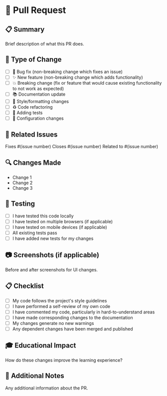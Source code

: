 # 🔄 Pull Request

## 📋 Summary
Brief description of what this PR does.

## 🎯 Type of Change
- [ ] 🐛 Bug fix (non-breaking change which fixes an issue)
- [ ] ✨ New feature (non-breaking change which adds functionality)
- [ ] 💥 Breaking change (fix or feature that would cause existing functionality to not work as expected)
- [ ] 📚 Documentation update
- [ ] 🎨 Style/formatting changes
- [ ] ♻️ Code refactoring
- [ ] 🧪 Adding tests
- [ ] 🔧 Configuration changes

## 📍 Related Issues
Fixes #(issue number)
Closes #(issue number)
Related to #(issue number)

## 🔍 Changes Made
- Change 1
- Change 2
- Change 3

## 🧪 Testing
- [ ] I have tested this code locally
- [ ] I have tested on multiple browsers (if applicable)
- [ ] I have tested on mobile devices (if applicable)
- [ ] All existing tests pass
- [ ] I have added new tests for my changes

## 📷 Screenshots (if applicable)
Before and after screenshots for UI changes.

## 📋 Checklist
- [ ] My code follows the project's style guidelines
- [ ] I have performed a self-review of my own code
- [ ] I have commented my code, particularly in hard-to-understand areas
- [ ] I have made corresponding changes to the documentation
- [ ] My changes generate no new warnings
- [ ] Any dependent changes have been merged and published

## 🎓 Educational Impact
How do these changes improve the learning experience?

## 📝 Additional Notes
Any additional information about the PR.
